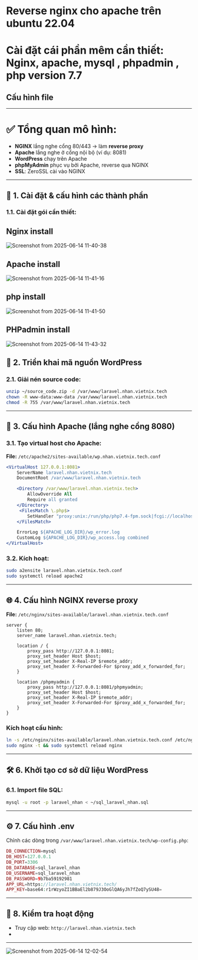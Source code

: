 # Reverse nginx cho apache trên ubuntu 22.04 
# Cài đặt cái phần mêm cần thiết: Nginx, apache, mysql , phpadmin , php version 7.7


## Cấu hình file 




---

# ✅ Tổng quan mô hình:

* **NGINX** lắng nghe cổng 80/443 → làm **reverse proxy**
* **Apache** lắng nghe ở cổng nội bộ (ví dụ: 8081)
* **WordPress** chạy trên Apache
* **phpMyAdmin** phục vụ bởi Apache, reverse qua NGINX
* **SSL**: ZeroSSL cài vào NGINX

---

## 🔁 1. Cài đặt & cấu hình các thành phần

### 1.1. Cài đặt gói cần thiết:

## Nginx install
![Screenshot from 2025-06-14 11-40-38](https://github.com/user-attachments/assets/cb19227a-253c-41d2-b46e-8b1ca5f7b1c7)

## Apache install
![Screenshot from 2025-06-14 11-41-16](https://github.com/user-attachments/assets/40b310b0-ce14-4c95-9e2a-633aaad52fd4)

## php install
![Screenshot from 2025-06-14 11-41-50](https://github.com/user-attachments/assets/c9d96f86-3b17-43e1-9a5e-3d59076d5bd3)

## PHPadmin install 

![Screenshot from 2025-06-14 11-43-32](https://github.com/user-attachments/assets/42e3aab1-5a9b-4cc7-8a57-0ce5d9053a43)

## 📁 2. Triển khai mã nguồn WordPress

### 2.1. Giải nén source code:

```bash
unzip ~/source_code.zip -d /var/www/laravel.nhan.vietnix.tech
chown -R www-data:www-data /var/www/laravel.nhan.vietnix.tech
chmod -R 755 /var/www/laravel.nhan.vietnix.tech
```

---

## 🧠 3. Cấu hình Apache (lắng nghe cổng 8080)

### 3.1. Tạo virtual host cho Apache:

**File:** `/etc/apache2/sites-available/wp.nhan.vietnix.tech.conf`

```apache
<VirtualHost 127.0.0.1:8081>
    ServerName laravel.nhan.vietnix.tech
    DocumentRoot /var/www/laravel.nhan.vietnix.tech

    <Directory /var/www/laravel.nhan.vietnix.tech>
        AllowOverride All
        Require all granted
    </Directory>
     <FilesMatch \.php$>
        SetHandler "proxy:unix:/run/php/php7.4-fpm.sock|fcgi://localhost" 
    </FilesMatch>

    ErrorLog ${APACHE_LOG_DIR}/wp_error.log
    CustomLog ${APACHE_LOG_DIR}/wp_access.log combined
</VirtualHost>
```

### 3.2. Kích hoạt:

```bash
sudo a2ensite laravel.nhan.vietnix.tech.conf
sudo systemctl reload apache2
```

---

## 🌐 4. Cấu hình NGINX reverse proxy

**File:** `/etc/nginx/sites-available/laravel.nhan.vietnix.tech.conf`

```nginx
server {
    listen 80;
    server_name laravel.nhan.vietnix.tech;

    location / {
        proxy_pass http://127.0.0.1:8081;
        proxy_set_header Host $host;
        proxy_set_header X-Real-IP $remote_addr;
        proxy_set_header X-Forwarded-For $proxy_add_x_forwarded_for;
    }

    location /phpmyadmin {
        proxy_pass http://127.0.0.1:8081/phpmyadmin;
        proxy_set_header Host $host;
        proxy_set_header X-Real-IP $remote_addr;
        proxy_set_header X-Forwarded-For $proxy_add_x_forwarded_for;
    }
}
```

### Kích hoạt cấu hình:

```bash
ln -s /etc/nginx/sites-available/laravel.nhan.vietnix.tech.conf /etc/nginx/sites-enabled/
sudo nginx -t && sudo systemctl reload nginx
```

---


## 🛠️ 6. Khởi tạo cơ sở dữ liệu WordPress

### 6.1. Import file SQL:

```bash
mysql -u root -p laravel_nhan < ~/sql_laravel_nhan.sql
```

---

## ⚙️ 7. Cấu hình .env

Chỉnh các dòng trong `/var/www/laravel.nhan.vietnix.tech/wp-config.php`:

```php
DB_CONNECTION=mysql
DB_HOST=127.0.0.1
DB_PORT=3306
DB_DATABASE=sql_laravel_nhan
DB_USERNAME=sql_laravel_nhan
DB_PASSWORD=9b7ba59192981
APP_URL=https://laravel.nhan.vietnix.tech/
APP_KEY=base64:r1rWzyoZI1BBaEl2b879J3OoGlQA6yJh7fZoQ7ySU48=
```

---

## 🧪 8. Kiểm tra hoạt động

* Truy cập web: `http://laravel.nhan.vietnix.tech`
*
---

![Screenshot from 2025-06-14 12-02-54](https://github.com/user-attachments/assets/92839187-9bb3-43fa-8d37-bbc3061c805f)

